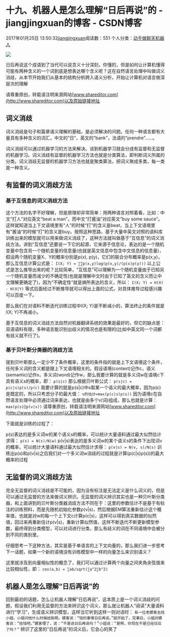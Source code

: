 # 十九、机器人是怎么理解“日后再说”的 - jiangjingxuan的博客 - CSDN博客





2017年01月25日 13:50:32[jiangjingxuan](https://me.csdn.net/jiangjingxuan)阅读数：551
个人分类：[动手做聊天机器人](https://blog.csdn.net/jiangjingxuan/article/category/6694788)













![](http://www.shareditor.com/uploads/media/default/0001/01/thumb_222_default_big.jpeg)



日后再说这个成语到了当代可以说含义十分深刻，你懂的，但是如何让计算机懂得可能有两种含义的一个词到底是想表达哪个含义呢？这在自然语言处理中叫做词义消歧，从本节开始我们从基本的结构分析跨入语义分析，开始让计算机对语言做深层次的理解

请尊重原创，转载请注明来源网站[www.shareditor.com](http://www.shareditor.com)以及原始链接地址

## 词义消歧

词义消歧是句子和篇章语义理解的基础，是必须解决的问题。任何一种语言都有大量具有多种含义的词汇，中文的“日”，英文的“bank”，法语的“prendre”……。

词义消歧可以通过机器学习的方法来解决。谈到机器学习就会分成有监督和无监督的机器学习。词义消歧有监督的机器学习方法也就是分类算法，即判断词义所属的分类。词义消歧无监督的机器学习方法也就是聚类算法，把词义聚成多类，每一类是一种含义。



## 有监督的词义消歧方法

### 基于互信息的词义消歧方法

这个方法的名字不好理解，但是原理却非常简单：用两种语言对照着看，比如：中文“打人”对应英文“beat a man”，而中文“打酱油”对应英文“buy some sauce”。这样就知道当上下文语境里有“人”的时候“打”的含义是beat，当上下文语境里有“酱油”的时候“打”的含义是buy。按照这种思路，基于大量中英文对照的语料库训练出来的模型就可以用来做词义消歧了，这种方法就叫做基于“互信息”的词义消歧方法。讲到“互信息”还要说一下它的起源，它来源于信息论，表达的是一个随机变量中包含另一个随机变量的信息量(也就是英文信息中包含中文信息的信息量)，假设两个随机变量X、Y的概率分别是p(x),
 p(y)，它们的联合分布概率是p(x,y)，那么互信息计算公式是：
`I(X; Y) = ∑∑p(x,y)log(p(x,y)/(p(x)p(y)))`
以上公式是怎么推导出来的呢？比较简单，“互信息”可以理解为一个随机变量由于已知另一个随机变量而减少的不确定性(也就是理解中文时由于已知了英文的含义而让中文理解更确定了)，因为“不确定性”就是熵所表达的含义，所以：
`I(X; Y) = H(X) - H(X|Y)`
等式后面经过不断推导就可以得出上面的公式，对具体推导过程感兴趣可以百度一下。

那么我们在对语料不断迭代训练过程中I(X; Y)是不断减小的，算法终止的条件就是I(X; Y)不再减小。

基于互信息的词义消歧方法自然对机器翻译系统的效果是最好的，但它的缺点是：双语语料有限，多种语言能识别出歧义的情况也是有限的(比如中英文同一个词都有歧义就不行了)。



### 基于贝叶斯分类器的消歧方法

提到贝叶斯那么一定少不了条件概率，这里的条件指的就是上下文语境这个条件，任何多义词的含义都是跟上下文语境相关的。假设语境(context)记作c，语义(semantic)记作s，多义词(word)记作w，那么我要计算的就是多义词w在语境c下具有语义s的概率，即：
`p(s|c)`
那么根据贝叶斯公式：
`p(s|c) = p(c|s)p(s)/p(c)`
我要计算的就是p(s|c)中s取某一个语义的最大概率，因为p(c)是既定的，所以只考虑分子的最大值：
`s的估计=max(p(c|s)p(s))`
因为语境c在自然语言处理中必须通过词来表达，也就是由多个v(词)组成，那么也就是计算：
`max(p(s)∏p(v|s))`
请尊重原创，转载请注明来源网站[www.shareditor.com](http://www.shareditor.com)以及原始链接地址

下面就是训练的过程了：

p(s)表达的是多义词w的某个语义s的概率，可以统计大量语料通过最大似然估计求得：
`p(s) = N(s)/N(w)`
p(v|s)表达的是多义词w的某个语义s的条件下出现词v的概率，可以统计大量语料通过最大似然估计求得：
`p(v|s) = N(v, s)/N(s)`
训练出p(s)和p(v|s)之后我们对一个多义词w消歧的过程就是计算(p(c|s)p(s))的最大概率的过程



## 无监督的词义消歧方法

完全无监督的词义消歧是不可能的，因为没有标注是无法定义是什么词义的，但是可以通过无监督的方法来做词义辨识。无监督的词义辨识其实也是一种贝叶斯分类器，和上面讲到的贝叶斯分类器消歧方法不同在于：这里的参数估计不是基于有标注的训练预料，而是先随机初始化参数p(v|s)，然后根据EM算法重新估计这个概率值，也就是对w的每一个上下文c计算p(c|s)，这样可以得到真实数据的似然值，回过来再重新估计p(v|s)，重新计算似然值，这样不断迭代不断更新模型参数，最终得到分类模型，可以对词进行分类，那么有歧义的词在不同语境中会被分到不同的类别里。

仔细思考一下这种方法，其实是基于单语言的上下文向量的，那么我们进一步思考下一话题，如果一个新的语境没有训练模型中一样的向量怎么来识别语义？

这里就涉及到向量相似性的概念了，我们可以通过计算两个向量之间夹角余弦值来比较相似性，即：
`cos(a,b) = ∑ab/sqrt(∑a^2∑b^2)`


## 机器人是怎么理解“日后再说”的

回到最初的话题，怎么让机器人理解“日后再说”，这本质上是一个词义消歧的问题，假设我们利用无监督的方法来辨识这个词义，那么就让机器人“阅读”大量语料进行“学习”，生成语义辨识模型，这样当它听到这样一则对话时：
`有一位老嫖客去找小姐，小姐问他什么时候结账啊。嫖客说：“钱的事情日后再说。”就开始了，完事后，小姐对嫖客说：“给钱吧。”嫖客懵了，说：“不是说日后再说吗？”小姐说：“是啊，你现在不是已经日后了吗？”`
辨识了这里的“日后再说”的词义后，它会心的笑了




